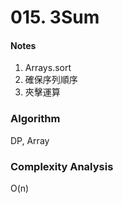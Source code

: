 # 015. 3Sum

<h4>Notes</h4>

1. Arrays.sort
2. 確保序列順序
3. 夾擊運算


<h3>Algorithm</h3>

DP, Array


<h3>Complexity Analysis</h3>

O(n)



